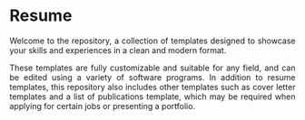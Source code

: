 # Resume

<p style="text-align: justify;">
Welcome to the repository, a collection of templates designed to showcase your skills and experiences in a clean and modern format.
</p>

<p style="text-align: justify;">
These templates are fully customizable and suitable for any field, and can be edited using a variety of software programs. In addition to resume templates, this repository also includes other templates such as cover letter templates and a list of publications template, which may be required when applying for certain jobs or presenting a portfolio.
</p>
